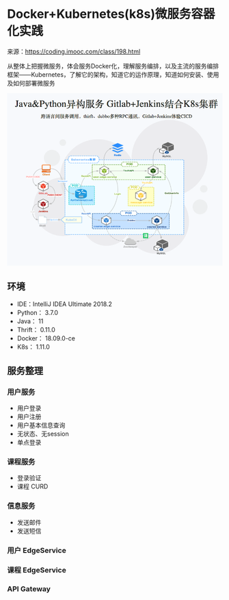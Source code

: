 # Docker+Kubernetes(k8s)微服务容器化实践

来源：https://coding.imooc.com/class/198.html

从整体上把握微服务，体会服务Docker化，理解服务编排，以及主流的服务编排框架——Kubernetes，了解它的架构，知道它的运作原理，知道如何安装、使用及如何部署微服务

![](docs/architecture.png)

## 环境

- IDE：IntelliJ IDEA Ultimate 2018.2 
- Python： 3.7.0
- Java： 11
- Thrift： 0.11.0 
- Docker： 18.09.0-ce
- K8s： 1.11.0

## 服务整理

### 用户服务

- 用户登录
- 用户注册
- 用户基本信息查询
- 无状态、无session
- 单点登录

### 课程服务

- 登录验证
- 课程 CURD

### 信息服务

- 发送邮件
- 发送短信

### 用户 EdgeService

### 课程 EdgeService

### API Gateway
